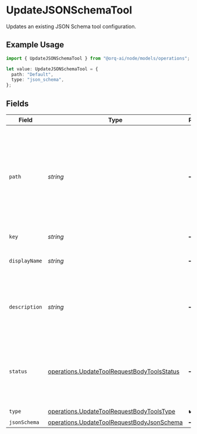 # UpdateJSONSchemaTool

Updates an existing JSON Schema tool configuration.

## Example Usage

```typescript
import { UpdateJSONSchemaTool } from "@orq-ai/node/models/operations";

let value: UpdateJSONSchemaTool = {
  path: "Default",
  type: "json_schema",
};
```

## Fields

| Field                                                                                                                                                                                                                                                                                          | Type                                                                                                                                                                                                                                                                                           | Required                                                                                                                                                                                                                                                                                       | Description                                                                                                                                                                                                                                                                                    | Example                                                                                                                                                                                                                                                                                        |
| ---------------------------------------------------------------------------------------------------------------------------------------------------------------------------------------------------------------------------------------------------------------------------------------------- | ---------------------------------------------------------------------------------------------------------------------------------------------------------------------------------------------------------------------------------------------------------------------------------------------- | ---------------------------------------------------------------------------------------------------------------------------------------------------------------------------------------------------------------------------------------------------------------------------------------------- | ---------------------------------------------------------------------------------------------------------------------------------------------------------------------------------------------------------------------------------------------------------------------------------------------- | ---------------------------------------------------------------------------------------------------------------------------------------------------------------------------------------------------------------------------------------------------------------------------------------------- |
| `path`                                                                                                                                                                                                                                                                                         | *string*                                                                                                                                                                                                                                                                                       | :heavy_minus_sign:                                                                                                                                                                                                                                                                             | Entity storage path in the format: `project/folder/subfolder/...`<br/><br/>The first element identifies the project, followed by nested folders (auto-created as needed).<br/><br/>With project-based API keys, the first element is treated as a folder name, as the project is predetermined by the API key. | Default                                                                                                                                                                                                                                                                                        |
| `key`                                                                                                                                                                                                                                                                                          | *string*                                                                                                                                                                                                                                                                                       | :heavy_minus_sign:                                                                                                                                                                                                                                                                             | Unique key of the tool as it will be displayed in the UI                                                                                                                                                                                                                                       |                                                                                                                                                                                                                                                                                                |
| `displayName`                                                                                                                                                                                                                                                                                  | *string*                                                                                                                                                                                                                                                                                       | :heavy_minus_sign:                                                                                                                                                                                                                                                                             | The name of the tool as it will be displayed in the UI. This is optional and if not provided, the `key` will be used.                                                                                                                                                                          |                                                                                                                                                                                                                                                                                                |
| `description`                                                                                                                                                                                                                                                                                  | *string*                                                                                                                                                                                                                                                                                       | :heavy_minus_sign:                                                                                                                                                                                                                                                                             | A description of the tool, used by the model to choose when and how to call the tool. We do recommend using the `description` field as accurate as possible to give enough context to the model to make the right decision.                                                                    |                                                                                                                                                                                                                                                                                                |
| `status`                                                                                                                                                                                                                                                                                       | [operations.UpdateToolRequestBodyToolsStatus](../../models/operations/updatetoolrequestbodytoolsstatus.md)                                                                                                                                                                                     | :heavy_minus_sign:                                                                                                                                                                                                                                                                             | The status of the tool. `Live` is the latest version of the tool. `Draft` is a version that is not yet published. `Pending` is a version that is pending approval. `Published` is a version that was live and has been replaced by a new version.                                              |                                                                                                                                                                                                                                                                                                |
| `type`                                                                                                                                                                                                                                                                                         | [operations.UpdateToolRequestBodyToolsType](../../models/operations/updatetoolrequestbodytoolstype.md)                                                                                                                                                                                         | :heavy_check_mark:                                                                                                                                                                                                                                                                             | N/A                                                                                                                                                                                                                                                                                            |                                                                                                                                                                                                                                                                                                |
| `jsonSchema`                                                                                                                                                                                                                                                                                   | [operations.UpdateToolRequestBodyJsonSchema](../../models/operations/updatetoolrequestbodyjsonschema.md)                                                                                                                                                                                       | :heavy_minus_sign:                                                                                                                                                                                                                                                                             | N/A                                                                                                                                                                                                                                                                                            |                                                                                                                                                                                                                                                                                                |